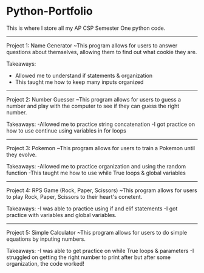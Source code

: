 # Python-Portfolio
This is where I store all my AP CSP Semester One python code. 

________________________________________________________________________________________________________________________________________
Project 1: Name Generator
~This program allows for users to answer questions about themselves, allowing them to find out what cookie they are. 

Takeaways:
- Allowed me to understand if statements & organization
- This taught me how to keep many inputs organized
________________________________________________________________________________________________________________________________________
Project 2: Number Guesser
~This program allows for users to guess a number and play with the computer to see if they can guess the right number.

Takeaways:
-Allowed me to practice string concatenation
-I got practice on how to use continue using variables in for loops 
________________________________________________________________________________________________________________________________________
Project 3: Pokemon 
~This program allows for users to train a Pokemon until they evolve. 

Takeaways:
-Allowed me to practice organization and using the random function
-This taught me how to use while True loops & global variables 
________________________________________________________________________________________________________________________________________
Project 4: RPS Game (Rock, Paper, Scissors)
~This program allows for users to play Rock, Paper, Scissors to their heart's conetent. 

Takeaways: 
-I was able to practice using if and elif statements
-I got practice with variables and global variables. 
________________________________________________________________________________________________________________________________________
Project 5: Simple Calculator 
~This program allows for users to do simple equations by inputing numbers.

Takeaways: 
-I was able to get practice on while True loops & parameters 
-I struggled on getting the right number to print after but after some organization, the code worked! 
